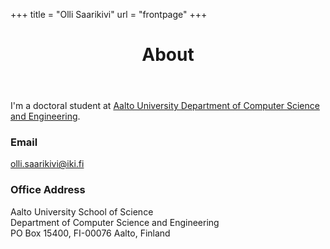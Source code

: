 +++
title = "Olli Saarikivi"
url = "frontpage"
+++

<header>
  <h1 class="reduce-skip">About</h1>
</header>

I'm a doctoral student at [Aalto University Department of Computer Science and Engineering](http://cse.aalto.fi/en/ "CSE").

### Email

[olli.saarikivi@iki.fi](mailto:olli.saarikivi@iki.fi)

### Office Address

Aalto University School of Science  
Department of Computer Science and Engineering  
PO Box 15400, FI-00076 Aalto, Finland